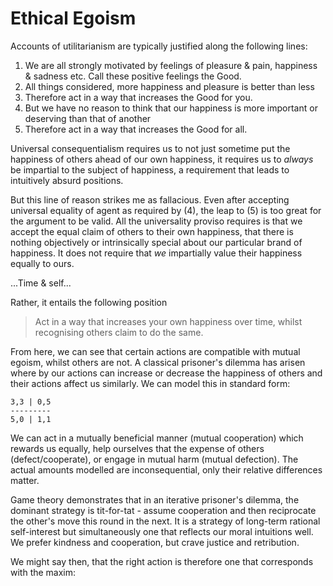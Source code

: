 # Ethical Egoism

Accounts of utilitarianism are typically justified along the following lines:

1.  We are all strongly motivated by feelings of pleasure & pain, happiness & sadness etc.  Call these positive feelings the Good.
2.  All things considered, more happiness and pleasure is better than less
3.  Therefore act in a way that increases the Good for you.
4.  But we have no reason to think that our happiness is more important or deserving than that of another
5.  Therefore act in a way that increases the Good for all.

Universal consequentialism requires us to not just sometime put the happiness of others ahead of our own happiness, it requires us to _always_ be impartial to the subject of happiness, a requirement that leads to intuitively absurd positions.

But this line of reason strikes me as fallacious.  Even after accepting universal equality of agent as required by (4), the leap to (5) is too great for the argument to be valid.  All the universality proviso requires is that we accept the equal claim of others to their own happiness, that there is nothing objectively or intrinsically special about our particular brand of happiness.  It does not require that _we_ impartially value their happiness equally to ours.

...Time & self...

Rather, it entails the following position

>   Act in a way that increases your own happiness over time, whilst recognising others claim to do the same.

From here, we can see that certain actions are compatible with mutual egoism, whilst others are not.  A classical prisoner's dilemma has arisen where by our actions can increase or decrease the happiness of others and their actions affect us similarly.  We can model this in standard form:

    3,3 | 0,5
    ---------
    5,0 | 1,1

We can act in a mutually beneficial manner (mutual cooperation) which rewards us equally, help ourselves that the expense of others (defect/cooperate), or engage in mutual harm (mutual defection).  The actual amounts modelled are inconsequential, only their relative differences matter.

Game theory demonstrates that in an iterative prisoner's dilemma, the dominant strategy is tit-for-tat - assume cooperation and then reciprocate the other's move this round in the next.  It is a strategy of long-term rational self-interest but simultaneously one that reflects our moral intuitions well.  We prefer kindness and cooperation, but crave justice and retribution.

We might say then, that the right action is therefore one that corresponds with the maxim:

> 